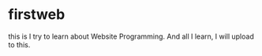 # firstweb
this is I try to learn about Website Programming. And all I learn, I will upload to this.
